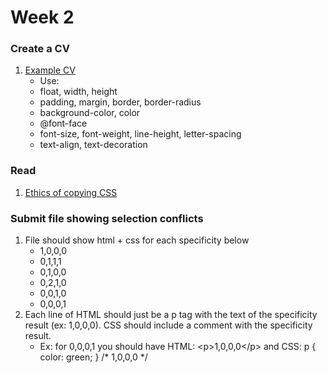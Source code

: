 # Week 2

### Create a CV
1. [Example CV](https://uicookies.com/wp-content/uploads/2018/06/curriculum-vitae-personal-website-template.jpg)
    * Use: 
    * float, width, height
    * padding, margin, border, border-radius
    * background-color, color
    * @font-face
    * font-size, font-weight, line-height, letter-spacing
    * text-align, text-decoration

### Read
1. [Ethics of copying CSS](https://www.quora.com/Is-it-ethical-to-copy-css-snippets-from-various-best-designs-from-web-and-create-your-own-customized-template)

### Submit file showing selection conflicts
1. File should show html + css for each specificity below 
    * 1,0,0,0
    * 0,1,1,1
    * 0,1,0,0
    * 0,2,1,0
    * 0,0,1,0
    * 0,0,0,1
2. Each line of HTML should just be a p tag with the text of the specificity result (ex: 1,0,0,0). CSS should include a comment with the specificity result.
    * Ex: for 0,0,0,1 you should have HTML: &lt;p&gt;1,0,0,0&lt;/p&gt; and CSS: p { color: green; } /* 1,0,0,0 */
